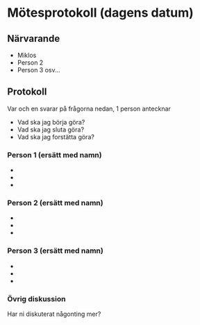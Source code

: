 # Mötesprotokoll (dagens datum)

## Närvarande
* Miklos
* Person 2
* Person 3
osv...

## Protokoll
Var och en svarar på frågorna nedan, 1 person antecknar
* Vad ska jag börja göra?
* Vad ska jag sluta göra?
* Vad ska jag forstätta göra? 

### Person 1 (ersätt med namn)
*
*
*

### Person 2 (ersätt med namn)
*
*
*

### Person 3 (ersätt med namn)
*
*
*

### Övrig diskussion
Har ni diskuterat någonting mer?